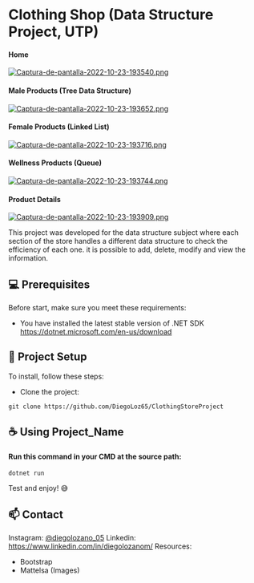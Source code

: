 # Clothing Shop (Data Structure Project, UTP)

#### Home
[![Captura-de-pantalla-2022-10-23-193540.png](https://i.postimg.cc/wxJ9CYHj/Captura-de-pantalla-2022-10-23-193540.png)](https://postimg.cc/V5fytTdx)

#### Male Products (Tree Data Structure)
[![Captura-de-pantalla-2022-10-23-193652.png](https://i.postimg.cc/Y24xk8y9/Captura-de-pantalla-2022-10-23-193652.png)](https://postimg.cc/Th6bJjxM)

#### Female Products (Linked List)
[![Captura-de-pantalla-2022-10-23-193716.png](https://i.postimg.cc/43d9PNDd/Captura-de-pantalla-2022-10-23-193716.png)](https://postimg.cc/MnCHKxK2)

#### Wellness Products (Queue)
[![Captura-de-pantalla-2022-10-23-193744.png](https://i.postimg.cc/DwmvYJwt/Captura-de-pantalla-2022-10-23-193744.png)](https://postimg.cc/VJQPJNMR)

#### Product Details
[![Captura-de-pantalla-2022-10-23-193909.png](https://i.postimg.cc/J4Gvfbjc/Captura-de-pantalla-2022-10-23-193909.png)](https://postimg.cc/hfR2xQyf)

This project was developed for the data structure subject where each section of the store handles a different data structure to check the efficiency of each one.
it is possible to add, delete, modify and view the information.

## 💻 Prerequisites

Before start, make sure you meet these requirements:

* You have installed the latest stable version of .NET SDK
<https://dotnet.microsoft.com/en-us/download>


## 🚀 Project Setup

To install, follow these steps:

* Clone the project:
```
git clone https://github.com/DiegoLoz65/ClothingStoreProject
```

## ☕ Using Project_Name

#### Run this command in your CMD at the source path: 
```
dotnet run
```
Test and enjoy! 😅

## 📫 Contact

Instagram:  [@diegolozano_05](https://www.instagram.com/diegolozano_05/) 
Linkedin:  https://www.linkedin.com/in/diegolozanom/
Resources: 
* Bootstrap
* Mattelsa (Images)
